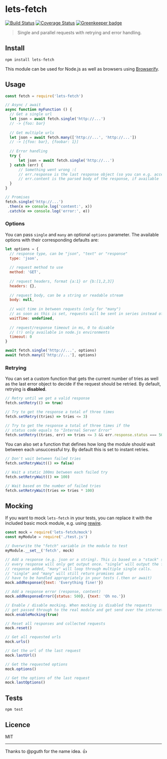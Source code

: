 # lets-fetch

[![Build Status](https://img.shields.io/travis/queicherius/lets-fetch.svg?style=flat-square)](https://travis-ci.org/queicherius/lets-fetch)
[![Coverage Status](https://img.shields.io/codecov/c/github/queicherius/lets-fetch/master.svg?style=flat-square)](https://codecov.io/github/queicherius/lets-fetch) [![Greenkeeper badge](https://badges.greenkeeper.io/queicherius/lets-fetch.svg)](https://greenkeeper.io/)

> Single and parallel requests with retrying and error handling.

## Install

```
npm install lets-fetch
```

This module can be used for Node.js as well as browsers using [Browserify](https://github.com/substack/browserify-handbook#how-node_modules-works).

## Usage

```js
const fetch = require('lets-fetch')

// Async / await
async function myFunction () {
  // Get a single url
  let json = await fetch.single('http://...')
  // -> {foo: bar}
	
  // Get multiple urls
  let json = await fetch.many(['http://...', 'http://...'])
  // -> [{foo: bar}, {foobar: 1}]
	
  // Error handling
  try {
	  let json = await fetch.single('http://...')
  } catch (err) {
	  // Something went wrong :(
	  // err.response is the last response object (so you can e.g. access err.response.status)
	  // err.content is the parsed body of the response, if available
  }
}

// Promises
fetch.single('http://...')
 .then(x => console.log('content:', x))
 .catch(e => console.log('error:', e))
```

### Options

You can pass `single` and `many` an optional `options` parameter.
The available options with their corresponding defaults are:

```js
let options = {
  // response type, can be "json", "text" or "response"
  type: 'json',
  
  // request method to use
  method: 'GET',
  
  // request headers, format {a:1} or {b:[1,2,3]}
  headers: {},
  
  // request body, can be a string or readable stream
  body: null,
  
  // wait time in between requests (only for "many")
  // as soon as this is set, requests will be sent in series instead of parallel
  waitTime: undefined,
  
  // request/response timeout in ms, 0 to disable 
  // (!) only available in node.js environments
  timeout: 0
}

await fetch.single('http://...', options)
await fetch.many(['http://...'], options)
```

### Retrying

You can set a custom function that gets the current number of tries as well as the last error object to decide if the request should be retried. By default, retrying is **disabled**.

```js
// Retry until we get a valid response
fetch.setRetry(() => true)

// Try to get the response a total of three times
fetch.setRetry((tries) => tries <= 3)

// Try to get the response a total of three times if the
// status code equals to "Internal Server Error"
fetch.setRetry((tries, err) => tries <= 3 && err.response.status === 500)
```

You can also set a function that defines how long the module should wait between each unsuccessful try. By default this is set to instant retries.

```js
// Don't wait between failed tries
fetch.setRetryWait(() => false)

// Wait a static 100ms between each failed try
fetch.setRetryWait(() => 100)

// Wait based on the number of failed tries
fetch.setRetryWait(tries => tries * 100)
```

## Mocking

If you want to mock `lets-fetch` in your tests, you can replace it with the included basic mock module, e.g. using [rewire](https://github.com/speedskater/babel-plugin-rewire).

```js
const mock = require('lets-fetch/mock')
const myModule = require('./test.js')

// Overwrite the "fetch" variable in the module to test
myModule.__set__('fetch', mock)

// Add a response (e.g. json or a string). This is based on a "stack" system,
// every response will only get output once. "single" will output the first 
// response added, "many" will loop through multiple single calls.
// "single" and "many" will still return promises and 
// have to be handled appropriately in your tests (.then or await)
mock.addResponse({text: 'Everything fine!'})

// Add a response error (response, content)
mock.addResponseError({status: 500}, {text: 'Oh no.'})

// Enable / disable mocking. When mocking is disabled the requests
// get passed through to the real module and get send over the internet
mock.enableMocking(true)

// Reset all responses and collected requests
mock.reset()

// Get all requested urls
mock.urls()

// Get the url of the last request
mock.lastUrl()

// Get the requested options
mock.options()

// Get the options of the last request
mock.lastOptions()
```

## Tests

```
npm test
```

## Licence

MIT

---

Thanks to @pguth for the name idea. :+1:

